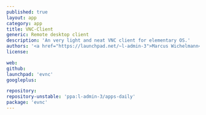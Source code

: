 ```yaml
---
published: true
layout: app
category: app
title: VNC-Client
generic: Remote desktop client
description: 'An very light and neat VNC client for elementary OS.'
authors: '<a href="https://launchpad.net/~l-admin-3">Marcus Wichelmann</a>'
license:

web:
github:
launchpad: 'evnc'
googleplus:

repository:
repository-unstable: 'ppa:l-admin-3/apps-daily'
package: 'evnc'
---
```


